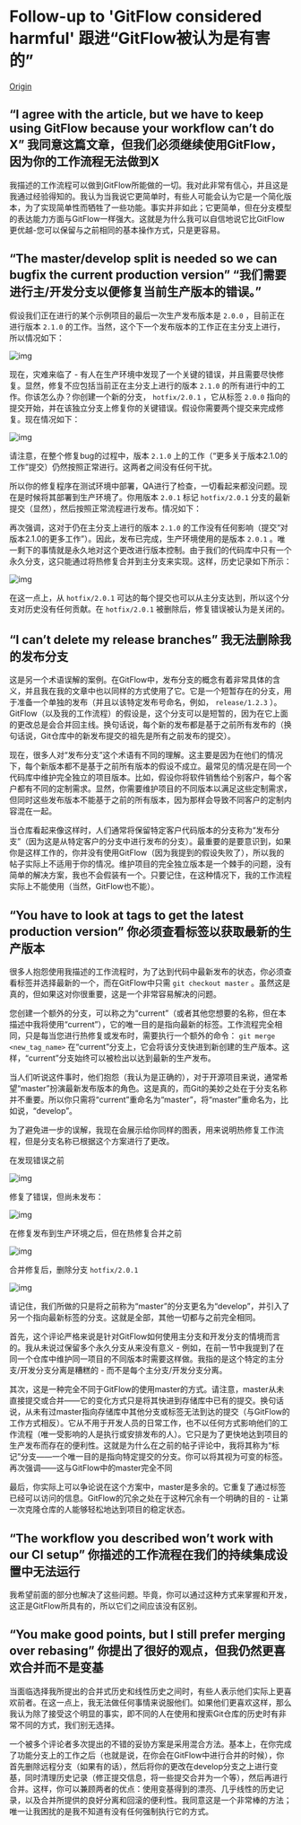 # Follow-up to 'GitFlow considered harmful' 跟进“GitFlow被认为是有害的”

[Origin](https://www.endoflineblog.com/follow-up-to-gitflow-considered-harmful)

## “I agree with the article, but we have to keep using GitFlow because your workflow can’t do X” 我同意这篇文章，但我们必须继续使用GitFlow，因为你的工作流程无法做到X

我描述的工作流程可以做到GitFlow所能做的一切。我对此非常有信心，并且这是我通过经验得知的。我认为当我说它更简单时，有些人可能会认为它是一个简化版本，为了实现简单性而牺牲了一些功能。事实并非如此；它更简单，但在分支模型的表达能力方面与GitFlow一样强大。这就是为什么我可以自信地说它比GitFlow更优越-您可以保留与之前相同的基本操作方式，只是更容易。

## “The master/develop split is needed so we can bugfix the current production version” “我们需要进行主/开发分支以便修复当前生产版本的错误。”

假设我们正在进行的某个示例项目的最后一次生产发布版本是 `2.0.0` ，目前正在进行版本 `2.1.0` 的工作。当然，这个下一个发布版本的工作正在主分支上进行，所以情况如下：

![img](./assets/gitflow2-hotfix1.png)

现在，灾难来临了 - 有人在生产环境中发现了一个关键的错误，并且需要尽快修复。显然，修复不应包括当前正在主分支上进行的版本 `2.1.0` 的所有进行中的工作。你该怎么办？你创建一个新的分支， `hotfix/2.0.1` ，它从标签 `2.0.0` 指向的提交开始，并在该独立分支上修复你的关键错误。假设你需要两个提交来完成修复。现在情况如下：

![img](./assets/gitflow2-hotfix2.png)

请注意，在整个修复bug的过程中，版本 `2.1.0` 上的工作（“更多关于版本2.1.0的工作”提交）仍然按照正常进行。这两者之间没有任何干扰。

所以你的修复程序在测试环境中部署，QA进行了检查，一切看起来都没问题。现在是时候将其部署到生产环境了。你用版本 `2.0.1` 标记 `hotfix/2.0.1` 分支的最新提交（显然），然后按照正常流程进行发布。情况如下：

再次强调，这对于仍在主分支上进行的版本 `2.1.0` 的工作没有任何影响（提交“对版本2.1.0的更多工作”）。因此，发布已完成，生产环境使用的是版本 `2.0.1` 。唯一剩下的事情就是永久地对这个更改进行版本控制。由于我们的代码库中只有一个永久分支，这只能通过将热修复合并到主分支来实现。这样，历史记录如下所示：

![img](./assets/gitflow2-hotfix4.png)

在这一点上，从 `hotfix/2.0.1` 可达的每个提交也可以从主分支达到，所以这个分支对历史没有任何贡献。在 `hotfix/2.0.1` 被删除后，修复错误被认为是关闭的。

## “I can’t delete my release branches” 我无法删除我的发布分支

这是另一个术语误解的案例。在GitFlow中，发布分支的概念有着非常具体的含义，并且我在我的文章中也以同样的方式使用了它。它是一个短暂存在的分支，用于准备一个单独的发布（并且以该特定发布号命名，例如， `release/1.2.3` ）。GitFlow（以及我的工作流程）的假设是，这个分支可以是短暂的，因为在它上面的更改总是会合并回主线。换句话说，每个新的发布都是基于之前所有发布的（换句话说，Git仓库中的新发布提交的祖先是所有之前发布的提交）。

现在，很多人对“发布分支”这个术语有不同的理解。这主要是因为在他们的情况下，每个新版本都不是基于之前所有版本的假设不成立。最常见的情况是在同一个代码库中维护完全独立的项目版本。比如，假设你将软件销售给个别客户，每个客户都有不同的定制需求。显然，你需要维护项目的不同版本以满足这些定制需求，但同时这些发布版本不能基于之前的所有版本，因为那样会导致不同客户的定制内容混在一起。

当仓库看起来像这样时，人们通常将保留特定客户代码版本的分支称为“发布分支”（因为这是从特定客户的分支中进行发布的分支）。最重要的是要意识到，如果你是这样工作的，你并没有使用GitFlow（因为我提到的假设失败了），所以我的帖子实际上不适用于你的情况。维护项目的完全独立版本是一个棘手的问题，没有简单的解决方案，我也不会假装有一个。只要记住，在这种情况下，我的工作流程实际上不能使用（当然，GitFlow也不能）。

## “You have to look at tags to get the latest production version” 你必须查看标签以获取最新的生产版本

很多人抱怨使用我描述的工作流程时，为了达到代码中最新发布的状态，你必须查看标签并选择最新的一个，而在GitFlow中只需 `git checkout master` 。虽然这是真的，但如果这对你很重要，这是一个非常容易解决的问题。

您创建一个额外的分支，可以称之为“current”（或者其他您想要的名称，但在本描述中我将使用“current”），它的唯一目的是指向最新的标签。工作流程完全相同，只是每当您进行热修复或发布时，需要执行一个额外的命令： `git merge <new_tag_name>` 在“current”分支上，它会将该分支快进到新创建的生产版本。这样，“current”分支始终可以被检出以达到最新的生产发布。

当人们听说这件事时，他们抱怨（我认为是正确的），对于开源项目来说，通常希望“master”扮演最新发布版本的角色。这是真的，而Git的美妙之处在于分支名称并不重要。所以你只需将“current”重命名为“master”，将“master”重命名为，比如说，“develop”。

为了避免进一步的误解，我现在会展示给你同样的图表，用来说明热修复工作流程，但是分支名称已根据这个方案进行了更改。

在发现错误之前

![img](./assets/gitflow2-current1.png)

修复了错误，但尚未发布：

![img](./assets/gitflow2-current2.png)

在修复发布到生产环境之后，但在热修复合并之前

![img](./assets/gitflow2-current3.png)

合并修复后，删除分支 `hotfix/2.0.1`

![img](./assets/gitflow2-current4.png)

请记住，我们所做的只是将之前称为“master”的分支更名为“develop”，并引入了另一个指向最新标签的分支。这就是全部，其他一切都与之前完全相同。

首先，这个评论严格来说是针对GitFlow如何使用主分支和开发分支的情境而言的。我从未说过保留多个永久分支从来没有意义 - 例如，在前一节中我提到了在同一个仓库中维护同一项目的不同版本时需要这样做。我指的是这个特定的主分支/开发分支分离是糟糕的 - 而不是每个主分支/开发分支分离。

其次，这是一种完全不同于GitFlow的使用master的方式。请注意，master从未直接提交或合并——它的变化方式只是将其快进到存储库中已有的提交。换句话说，从未有过master指向存储库中其他分支或标签无法到达的提交（与GitFlow的工作方式相反）。它从不用于开发人员的日常工作，也不以任何方式影响他们的工作流程（唯一受影响的人是执行或安排发布的人）。它只是为了更快地达到项目的生产发布而存在的便利性。这就是为什么在之前的帖子评论中，我将其称为“标记”分支——一个唯一目的是指向特定提交的分支。你可以将其视为可变的标签。再次强调——这与GitFlow中的master完全不同

最后，你实际上可以争论说在这个方案中，master是多余的。它重复了通过标签已经可以访问的信息。GitFlow的冗余之处在于这种冗余有一个明确的目的 - 让第一次克隆仓库的人能够轻松地达到项目的稳定状态。

## “The workflow you described won’t work with our CI setup” 你描述的工作流程在我们的持续集成设置中无法运行

我希望前面的部分也解决了这些问题。毕竟，你可以通过这种方式来掌握和开发，这正是GitFlow所具有的，所以它们之间应该没有区别。

## “You make good points, but I still prefer merging over rebasing” 你提出了很好的观点，但我仍然更喜欢合并而不是变基

当面临选择我所提出的合并式历史和线性历史之间时，有些人表示他们实际上更喜欢前者。在这一点上，我无法做任何事情来说服他们。如果他们更喜欢这样，那么我认为除了接受这个明显的事实，即不同的人在使用和搜索Git仓库的历史时有非常不同的方式，我们别无选择。

一个被多个评论者多次提出的不错的妥协方案是采用混合方法。基本上，在你完成了功能分支上的工作之后（也就是说，在你会在GitFlow中进行合并的时候），你首先删除远程分支（如果有的话），然后将你的更改在develop分支之上进行变基，同时清理历史记录（修正提交信息，将一些提交合并为一个等），然后再进行合并。这样，你可以兼顾两者的优点：使用变基得到的漂亮、几乎线性的历史记录，以及合并所提供的良好分离和回滚的便利性。我同意这是一个非常棒的方法；唯一让我困扰的是我不知道有没有任何强制执行它的方式。